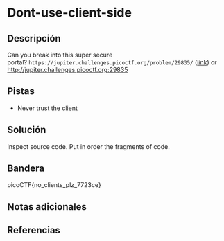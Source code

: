 # Dont-use-client-side

## Descripción
Can you break into this super secure portal? `https://jupiter.challenges.picoctf.org/problem/29835/` ([link](https://jupiter.challenges.picoctf.org/problem/29835/)) or http://jupiter.challenges.picoctf.org:29835
## Pistas
- Never trust the client
## Solución
Inspect source code.
Put in order the fragments of code.

## Bandera
picoCTF{no_clients_plz_7723ce}

## Notas adicionales

## Referencias

